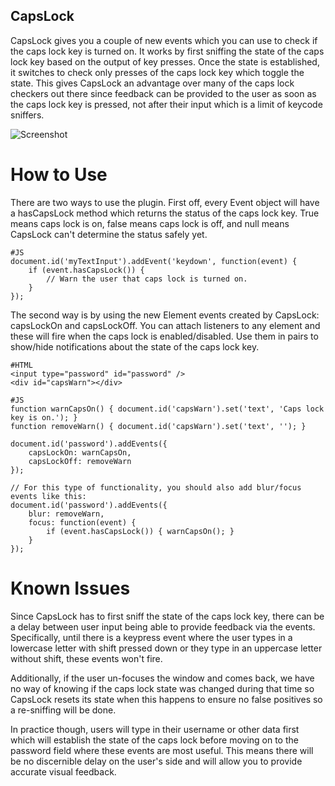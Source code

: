 CapsLock
--------

CapsLock gives you a couple of new events which you can use to check if the caps lock key is turned on. It works by first sniffing the state of the caps lock key based on the output of key presses. Once the state is established, it switches to check only presses of the caps lock key which toggle the state. This gives CapsLock an advantage over many of the caps lock checkers out there since feedback can be provided to the user as soon as the caps lock key is pressed, not after their input which is a limit of keycode sniffers.

![Screenshot](http://pradador.com/images/mootools/capslock.screenshot.jpg)


How to Use
==========

There are two ways to use the plugin. First off, every Event object will have a hasCapsLock method which returns the status of the caps lock key. True means caps lock is on, false means caps lock is off, and null means CapsLock can't determine the status safely yet.

	#JS
	document.id('myTextInput').addEvent('keydown', function(event) {
		if (event.hasCapsLock()) {
			// Warn the user that caps lock is turned on.
		}
	});
	
The second way is by using the new Element events created by CapsLock: capsLockOn and capsLockOff. You can attach listeners to any element and these will fire when the caps lock is enabled/disabled. Use them in pairs to show/hide notifications about the state of the caps lock key.

	#HTML
	<input type="password" id="password" />
	<div id="capsWarn"></div>
	
	#JS
	function warnCapsOn() { document.id('capsWarn').set('text', 'Caps lock key is on.'); }
	function removeWarn() { document.id('capsWarn').set('text', ''); }
	
	document.id('password').addEvents({
		capsLockOn: warnCapsOn,
		capsLockOff: removeWarn
	});
	
	// For this type of functionality, you should also add blur/focus events like this:
	document.id('password').addEvents({
		blur: removeWarn,
		focus: function(event) {
			if (event.hasCapsLock()) { warnCapsOn(); }
		}
	});
	

Known Issues
============

Since CapsLock has to first sniff the state of the caps lock key, there can be a delay between user input being able to provide feedback via the events. Specifically, until there is a keypress event where the user types in a lowercase letter with shift pressed down or they type in an uppercase letter without shift, these events won't fire.

Additionally, if the user un-focuses the window and comes back, we have no way of knowing if the caps lock state was changed during that time so CapsLock resets its state when this happens to ensure no false positives so a re-sniffing will be done.

In practice though, users will type in their username or other data first which will establish the state of the caps lock before moving on to the password field where these events are most useful. This means there will be no discernible delay on the user's side and will allow you to provide accurate visual feedback.